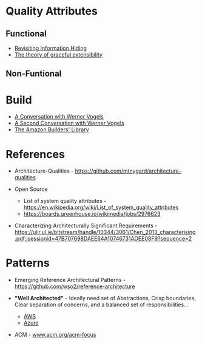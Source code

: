 # Quality Attributes

## Functional

* [Revisiting Information Hiding](https://link.springer.com/chapter/10.1007%2F978-3-642-22655-7_8)
* [The theory of graceful extensibility](https://link.springer.com/article/10.1007/s10669-018-9708-3)

## Non-Funtional

# Build

* [A Conversation with Werner Vogels](https://queue.acm.org/detail.cfm?id=1142065)
* [A Second Conversation with Werner Vogels](https://queue.acm.org/detail.cfm?id=3434573)
* [The Amazon Builders' Library](https://aws.amazon.com/builders-library/)

# References

* Architecture-Qualities - https://github.com/mtnygard/architecture-qualities

* Open Source
  * List of system quality attributes - https://en.wikipedia.org/wiki/List_of_system_quality_attributes
  * https://boards.greenhouse.io/wikimedia/jobs/2976623

* Characterizing Architecturally Significant Requirements - https://ulir.ul.ie/bitstream/handle/10344/3061/Chen_2013_characterising.pdf;jsessionid=47B707698DAEE64A10746731ADEE08F9?sequence=2

# Patterns

* Emerging Reference Architectural Patterns - https://github.com/wso2/reference-architecture

* **"Well Architected"** - Ideally need set of Abstractions, Crisp boundaries, Clear separation of concerns, and a balanced set of responsibilities...
  * [AWS](https://aws.amazon.com/architecture/)
  * [Azure](https://azure.microsoft.com/en-us/blog/introducing-the-microsoft-azure-wellarchitected-framework/)

* ACM - www.acm.org/acm-focus


